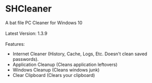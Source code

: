 # SHCleaner
A bat file PC Cleaner for Windows 10
<br><br>
Latest Version: 1.3.9
<br><br>
Features:
- Internet Cleaner (History, Cache, Logs, Etc. Doesn't clean saved passwords).
- Application Cleanup (Cleans application leftovers)
- Windows Cleanup (Cleans windows junk)
- Clear Clipboard (Clears your clipboard)